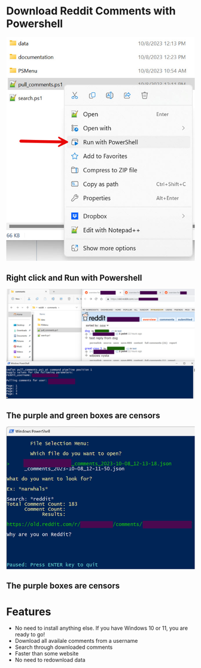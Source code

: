 # Download Reddit Comments with Powershell

![Picture 3](https://github.com/GordonVi/reddit_comments_powershell/blob/main/documentation/reddit_comment_powershell_3.jpg?raw=true)

## Right click and Run with Powershell

![Picture 1](https://github.com/GordonVi/reddit_comments_powershell/blob/main/documentation/reddit_comment_powershell_1.jpg?raw=true)

## The purple and green boxes are censors

![Picture 2](https://github.com/GordonVi/reddit_comments_powershell/blob/main/documentation/reddit_comment_powershell_2.jpg?raw=true)

## The purple boxes are censors

# Features

- No need to install anything else. If you have Windows 10 or 11, you are ready to go!
- Download all availale comments from a username
- Search through downloaded comments 
- Faster than some website
- No need to redownload data
